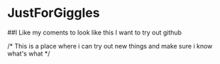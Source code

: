 # JustForGiggles
##I Like my coments to look like this
I want to try out github

/*
This is a place where i can try out new things and make sure i know what's what
*/
